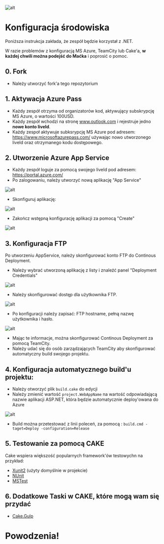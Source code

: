 ![alt](http://devcamp.pl/wp-content/uploads/2016/02/devcamp_logo.png)

# Konfiguracja środowiska

Poniższa instrukcja zakłada, że zespół będzie korzystał z .NET.

W razie problemów z konfiguracją MS Azure, TeamCity lub Cake'a, __w każdej chwili można podejść do Maćka__ i poprosić o pomoc.

## 0. Fork

- Należy utworzyć fork'a tego repozytorium

## 1. Aktywacja Azure Pass

- Każdy zespół otrzyma od organizatorów kod, aktywujący subskrypcję MS Azure, o wartości 100USD.
- Każdy zespół wchodzi na stronę www.outlook.com i rejestruje jedno **__nowe konto liveId__**.
- Każdy zespoł aktywuje subksrypcję MS Azure pod adresem: https://www.microsoftazurepass.com/ używając nowo utworzonego liveId oraz otrzymanego kodu dostępowego.

## 2. Utworzenie Azure App Service

- Każdy zespół loguje za pomocą swojego liveId pod adresem: https://portal.azure.com/
- Po zalogowaniu, należy utworzyć nową aplikację "App Service"

![alt](http://s32.postimg.org/n4z4b4xmt/App_Service01.png)

- Skonfiguruj aplikację:

![alt](http://s32.postimg.org/sec3w5551/App_Service02.png)

- Zakończ wstępną konfigurację aplikacji za pomocą "Create"

![alt](http://s32.postimg.org/4qqh06tl1/App_Service03.png)

## 3. Konfiguracja FTP
Po utworzeniu AppService, należy skonfigurować konto FTP do Continous Deployment.

- Należy wybrać utworzoną aplikację z listy i znaleźć panel "Deployment Credentials"

![alt](http://s32.postimg.org/s2nckxi6d/Ftp01.png)

- Należy skonfigurować dostęp dla użytkownika FTP.

![alt](http://s32.postimg.org/be58y9phh/Ftp02.png)

- Po konfiguracji należy zapisać: FTP hostname, pełną nazwę użytkownika i hasło.

![alt](http://s32.postimg.org/qi5nqywxx/Ftp03.png)

- Mając te informacje, można skonfigurować Continous Deployment za pomocą TeamCity.
- Należy udać się do osób zarządzających TeamCity aby skonfigurować automatyczny build swojego projektu.

## 4. Konfiguracja automatycznego build'u projektu:

- Należy otworzyć plik ```build.cake``` do edycji
- Należy zmienić wartość ```project.WebAppName``` na wartość odpowiadającą nazwie aplikacji ASP.NET, która będzie automatycznie deploy'owana do Azure

![alt](http://s32.postimg.org/5jm75g4n9/Cake01.png)

- Build można przetestować z linii poleceń, za pomocą : ```build.cmd -taget=Deploy -configuration=Release```


## 5. Testowanie za pomocą CAKE

Cake wspiera większość popularnych framework'ów testowychn na przykład:

- [Xunit2](http://cakebuild.net/api/cake.common.tools.xunit/465d73c3/73842de8) (użyty domyślnie w projekcie)
- [NUnit](http://cakebuild.net/dsl/nunit)
- [MSTest](http://cakebuild.net/dsl/mstest)

## 6. Dodatkowe Taski w CAKE, które mogą wam się przydać

- [Cake.Gulp](http://cakebuild.net/api/cake.gulp/b00ebe30/581aa084)


# Powodzenia!
